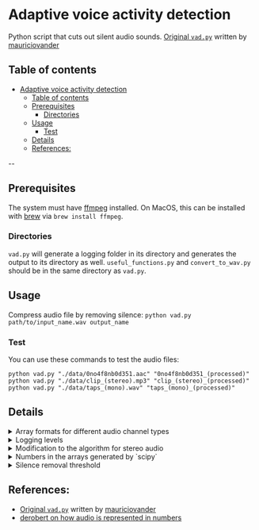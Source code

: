 # Adaptive voice activity detection
Python script that cuts out silent audio sounds. [Original `vad.py`](https://github.com/mauriciovander/silence-removal) written by [mauriciovander](https://github.com/mauriciovander/)

## Table of contents
- [Adaptive voice activity detection](#adaptive-voice-activity-detection)
  - [Table of contents](#table-of-contents)
  - [Prerequisites](#prerequisites)
    - [Directories](#directories)
  - [Usage](#usage)
    - [Test](#test)
  - [Details](#details)
  - [References:](#references)

--

## Prerequisites
The system must have [ffmpeg](https://ffmpeg.org/download.html) installed. On MacOS, this can be installed with [brew](https://formulae.brew.sh/formula/ffmpeg) via `brew install ffmpeg`.

### Directories
`vad.py` will generate a logging folder in its directory and generates the output to its directory as well. `useful_functions.py` and `convert_to_wav.py` should be in the same directory as `vad.py`.

## Usage
Compress audio file by removing silence:
`python vad.py path/to/input_name.wav output_name`

### Test
You can use these commands to test the audio files:
```{python}
python vad.py "./data/0no4f8nb0d351.aac" "0no4f8nb0d351_(processed)"
python vad.py "./data/clip_(stereo).mp3" "clip_(stereo)_(processed)"
python vad.py "./data/taps_(mono).wav" "taps_(mono)_(processed)"
```

## Details
<details><summary>Array formats for different audio channel types</summary>
For mono audio, the data is formatted as a single array of amplitude values. 
```{python}
[123, 123, 112]
```
For stereo audio, the data is formatted as an array of arrays, with the inner array listing the values for left and right amplitude values.
```{python}
[[123, 111], [123, 121], [221, 121]]
```
</details>

<details><summary>Logging levels</summary>
Logging levels can be adjusted in these lines of code for `vad.py`, `useful_functions.py`, and `.convert_to_wav.py`:
```
set_up_logging(log_path = "logging/vad2/",
               log_level = logging.INFO)
```

</details>

<details><summary>Modification to the algorithm for stereo audio</summary>
For the algorithm, it uses a threshold to check stuff. We should use the maximum of both sides of the stereo for the `np.mean` function so that it checks if any of the channels are above the threshold. I chose to go with maximum because we care when both sides are silent.
</details>

<details><summary>Numbers in the arrays generated by `scipy`</summary>
According to [derobert](https://stackoverflow.com/a/732830), the numbers from `scipy.io.wavfile.read` are amplitude measurements. I'm guessing that the start of the array are the amplitude measurements of the beginning of the audio and vice versa for the end of the array.
</details>

<details><summary>Silence removal threshold</summary>
The threshold for silence removal can be adjusted on this line of code: `if self.vad(_frame = window, threshold = 0.01):`. Higher numbers mean that more frames are counted as "silent" and therefore more audio segments are removed. Smaller numbers mean that less frames are considered "silent" and therefore more audio is preserved.
</details>

## References:
* [Original `vad.py`](https://github.com/mauriciovander/silence-removal) written by [mauriciovander](https://github.com/mauriciovander/)
* [derobert on how audio is represented in numbers](https://stackoverflow.com/a/732830)